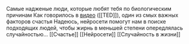Самые надженые люди, которые любят тебя по биологическим причинам
Как говорилось в [видео](https://youtu.be/8KkKuTCFvzI) ([[TED]]), один из смых важных факторов счастья
Надеюсь, нейросети помогут нам в поиске подходящих людей, чтобы жиpнь в меньшей степени опередлялась случайностью...
[[Счастье]]
[[Нейросети]]
[[Случайность в жизни]]
